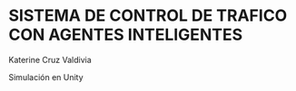 # SISTEMA DE CONTROL DE TRAFICO CON AGENTES INTELIGENTES

Katerine Cruz Valdivia

Simulación en Unity
